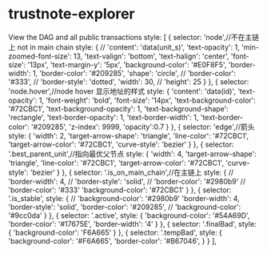 # trustnote-explorer
View the DAG and all public transactions
style: [
			{
				selector: 'node',//不在主链上 not in main chain
				style: {
					// 'content': 'data(unit_s)',
					'text-opacity': 1,
					'min-zoomed-font-size': 13,
					'text-valign': 'bottom',
					'text-halign': 'center',
					'font-size': '13px',
					'text-margin-y': '5px',
					'background-color': '#E0F8F5',
					'border-width': 1,
					'border-color': '#209285',
					'shape': 'circle',
					// 'border-color': '#333',
					//	'border-style': 'dotted',
					'width': 30,
					// 'height': 25
				}
			},
			{
				selector: 'node.hover',//node hover 显示地址的样式
				style: {
					'content': 'data(id)',
					'text-opacity': 1,
					'font-weight': 'bold',
					'font-size': '14px',
					'text-background-color': '#72CBC1',
					'text-background-opacity': 1,
					'text-background-shape': 'rectangle',
					'text-border-opacity': 1,
					'text-border-width': 1,
					'text-border-color': '#209285',
					'z-index': 9999,
					'opacity':0.7
				}
			},
			{
				selector: 'edge',//箭头
				style: {
					'width': 2,
					'target-arrow-shape': 'triangle',
					'line-color': '#72CBC1',
					'target-arrow-color': '#72CBC1',
					'curve-style': 'bezier'
				}
			},
			{
				selector: '.best_parent_unit',//指向最优父节点
				style: {
					'width': 4,
					'target-arrow-shape': 'triangle',
					'line-color': '#72CBC1',
					'target-arrow-color': '#72CBC1',
					'curve-style': 'bezier'
				}
			},
			{
				selector: '.is_on_main_chain',//在主链上
				style: {
					//	'border-width': 4,
					//	'border-style': 'solid',
					//	'border-color': '#2980b9'
					// 	'border-color': '#333'
					'background-color': '#72CBC1'
				}
			},
			{
				selector: '.is_stable',
				style: {
					//	'background-color': '#2980b9'
					'border-width': 4,
					'border-style': 'solid',
					'border-color': '#209285',
					//	'background-color': '#9cc0da'
				}
			},
			{
				selector: '.active',
				style: {
					'background-color': '#54A69D',
					'border-color': '#17675E',
					'border-width': '4'
				}
			},
			{
				selector: '.finalBad',
				style: {
					'background-color': 'F6A665'
				}
			},
			{
				selector: '.tempBad',
				style: {
					'background-color': '#F6A665',
					'border-color': '#B67046',
				}
			}
		],
